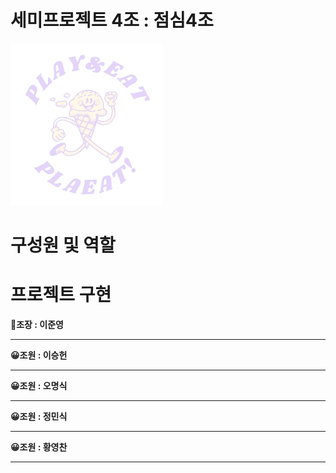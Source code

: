 # 세미프로젝트 4조 : 점심4조
 
 
![PLAEAT로고](semi/WebContent/resources/backGroundImg/play_eat-removebg-preview.png)








# 구성원 및 역할


# 프로젝트 구현

**🙂조장 : 이준영**

<hr>

**😀조원 : 이승헌**

<hr>

**😀조원 : 오명식**

<hr>

**😀조원 : 정민식**

<hr>

**😀조원 : 황영찬**

<hr>

